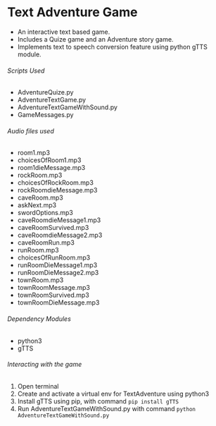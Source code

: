 Text Adventure Game
===================

- An interactive text based game.
- Includes a Quize game and an Adventure story game.
- Implements text to speech conversion feature using python gTTS module.

###### Scripts Used ######

* AdventureQuize.py
* AdventureTextGame.py
* AdventureTextGameWithSound.py
* GameMessages.py

###### Audio files used ######

* room1.mp3
* choicesOfRoom1.mp3
* room1dieMessage.mp3
* rockRoom.mp3
* choicesOfRockRoom.mp3
* rockRoomdieMessage.mp3
* caveRoom.mp3
* askNext.mp3
* swordOptions.mp3
* caveRoomdieMessage1.mp3
* caveRoomSurvived.mp3
* caveRoomdieMessage2.mp3
* caveRoomRun.mp3
* runRoom.mp3
* choicesOfRunRoom.mp3
* runRoomDieMessage1.mp3
* runRoomDieMessage2.mp3
* townRoom.mp3
* townRoomMessage.mp3
* townRoomSurvived.mp3
* townRoomDieMessage.mp3

###### Dependency Modules ######
* python3
* gTTS

###### Interacting with the game ######
1. Open terminal
1. Create and activate a virtual env for TextAdventure using python3
2. Install gTTS using pip, with command `pip install gTTS`
3. Run AdventureTextGameWithSound.py with command `python AdventureTextGameWithSound.py`
